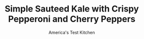 ---
layout: ../../layouts/MarkdownPostLayout.astro
title: Simple Sauteed Kale with Crispy Pepperoni and Cherry Peppers
author: America's Test Kitchen
pubDate: 2023-03-15
description: "Say goodbye to tough, boring kale. We found a better way to saute."
image_url: https://res.cloudinary.com/hksqkdlah/image/upload/ar_1:1,c_fill,dpr_2.0,f_auto,fl_lossy.progressive.strip_profile,g_faces:auto,q_auto:low,w_344/42936-sfs-simple-sauteed-kale-with-crispy-pepperoni-and-cherry-peppers-15
tags: ["Side Dishes","Vegetables","Cookbook Collection"]
calories: 1627
protein: 6
carbohydrates: 8
fats: 
fiber: 3
ingredients: ["1 1/2 pounds curly, kale",", Salt and pepper","6 tablespoons, extra-virgin olive oil","1/2 cup, pepperoni, cut into ¼-inch pieces","4 , garlic cloves, sliced thin","1/4 teaspoon, red pepper flakes","2 tablespoons chopped, jarred hot cherry pepper"]
serves: 8
time: "55 minutes"
instructions: ["Bring 4 quarts water to boil in Dutch oven over medium-high heat.","Meanwhile, stem kale by grasping leaves between your thumb and index finger at base of stem and pulling from bottom to top of stem to strip off leaves. Cut leaves into 2-inch pieces. Trim and discard bases of stems thicker than ½ inch. Cut remaining stems into ½-inch pieces. Transfer kale to large bowl and wash thoroughly.","Add 2 tablespoons salt to boiling water. Add kale to pot, 1 handful at a time, submerging with tongs as needed. Cook, stirring occasionally, until leaves are tender and stems are just al dente, about 5 minutes. Drain in colander and let sit for 5 minutes, occasionally pressing on kale with rubber spatula to release excess moisture. (Drained kale can be refrigerated for up to 3 days.)","Heat ¼ cup oil in now-empty pot over medium heat until shimmering. Add pepperoni and cook until rust-colored, 3 to 5 minutes. Using slotted spoon, transfer pepperoni to plate. Add garlic and pepper flakes to pot and cook until garlic is lightly browned, 30 to 60 seconds. Add kale and cook, stirring frequently, until stems are tender, about 5 minutes. Season with salt and pepper to taste. Transfer to serving platter and drizzle with remaining 2 tablespoons oil. Sprinkle with cherry peppers and pepperoni and serve."]
nutrition: ["469 mg Potassium","105 mg Phosphorus","133 mg Calcium","1 mg Iron","43 mg Magnesium","280 mg Sodium","17 g Fat","1 mg Niacin (B3)","9 g Monounsaturated","1 g Polyunsaturated","104 mg Vitamin C","14 mg Cholesterol","3 g Saturated","3 g Fiber","120 µg Folate (food)","2 g Sugars","607 µg Vitamin K","78 g Water","8 g Carbs","120 µg Folate equivalent (total)","6 g Protein","2 mg Vitamin E","429 µg Vitamin A","203 kcal Energy","1627 calories"]
notes: "You can substitute Lacinato kale (also known as dinosaur or Tuscan kale) for the curly kale this recipe, if desired. Its important to boil the kale in the full 4 quarts of water; with less water it can become too salty."
---